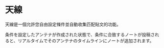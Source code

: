 # 天線

天線是一個允許您自由設定條件並自動收集匹配貼文的功能。

条件を設定したアンテナが作成された状態で、条件に合致するノートが投稿されると、リアルタイムでそのアンテナのタイムラインにノートが追加されます。
